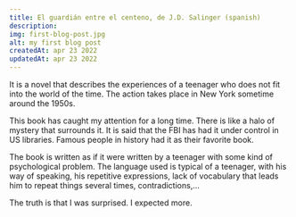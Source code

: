 ```yaml
---
title: El guardián entre el centeno, de J.D. Salinger (spanish)
description:
img: first-blog-post.jpg
alt: my first blog post
createdAt: apr 23 2022
updatedAt: apr 23 2022
---
```


It is a novel that describes the experiences of a teenager who does not fit into the world of the time. The action takes place in New York sometime around the 1950s.

This book has caught my attention for a long time. There is like a halo of mystery that surrounds it. It is said that the FBI has had it under control in US libraries. Famous people in history had it as their favorite book.

The book is written as if it were written by a teenager with some kind of psychological problem. The language used is typical of a teenager, with his way of speaking, his repetitive expressions, lack of vocabulary that leads him to repeat things several times, contradictions,...

The truth is that I was surprised. I expected more.
